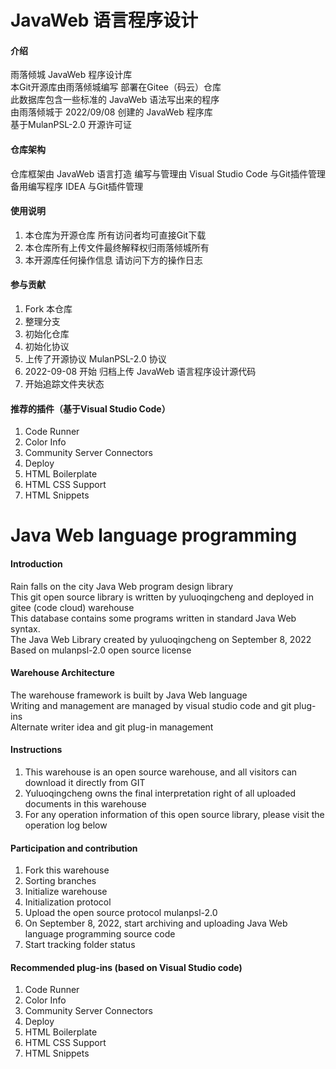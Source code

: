 # JavaWeb 语言程序设计

#### 介绍
雨落倾城 JavaWeb 程序设计库<br>
本Git开源库由雨落倾城编写 部署在Gitee（码云）仓库<br>
此数据库包含一些标准的 JavaWeb 语法写出来的程序<br>
由雨落倾城于 2022/09/08 创建的 JavaWeb 程序库<br>
基于MulanPSL-2.0 开源许可证

#### 仓库架构
仓库框架由 JavaWeb 语言打造
编写与管理由 Visual Studio Code 与Git插件管理
备用编写程序 IDEA 与Git插件管理


#### 使用说明

1.  本仓库为开源仓库 所有访问者均可直接Git下载
2.  本仓库所有上传文件最终解释权归雨落倾城所有
3.  本开源库任何操作信息 请访问下方的操作日志


#### 参与贡献

1.  Fork 本仓库
2.  整理分支
3.  初始化仓库
4.  初始化协议
5.  上传了开源协议 MulanPSL-2.0 协议
6.  2022-09-08 开始 归档上传 JavaWeb 语言程序设计源代码
7.  开始追踪文件夹状态 



#### 推荐的插件（基于Visual Studio Code）

1.  Code Runner
2.  Color Info
3.  Community Server Connectors
4.  Deploy
5.  HTML Boilerplate
6.  HTML CSS Support
7.  HTML Snippets



# Java Web language programming

#### Introduction
Rain falls on the city Java Web program design library <br>
This git open source library is written by yuluoqingcheng and deployed in gitee (code cloud) warehouse <br>
This database contains some programs written in standard Java Web syntax. <br>
The Java Web Library created by yuluoqingcheng on September 8, 2022 <br>
Based on mulanpsl-2.0 open source license

#### Warehouse Architecture
The warehouse framework is built by Java Web language<br>
Writing and management are managed by visual studio code and git plug-ins<br>
Alternate writer idea and git plug-in management

#### Instructions
1. This warehouse is an open source warehouse, and all visitors can download it directly from GIT
2. Yuluoqingcheng owns the final interpretation right of all uploaded documents in this warehouse
3. For any operation information of this open source library, please visit the operation log below

#### Participation and contribution
1. Fork this warehouse
2. Sorting branches
3. Initialize warehouse
4. Initialization protocol
5. Upload the open source protocol mulanpsl-2.0
6. On September 8, 2022, start archiving and uploading Java Web language programming source code
7. Start tracking folder status

#### Recommended plug-ins (based on Visual Studio code)
1.  Code Runner
2.  Color Info
3.  Community Server Connectors
4.  Deploy
5.  HTML Boilerplate
6.  HTML CSS Support
7.  HTML Snippets